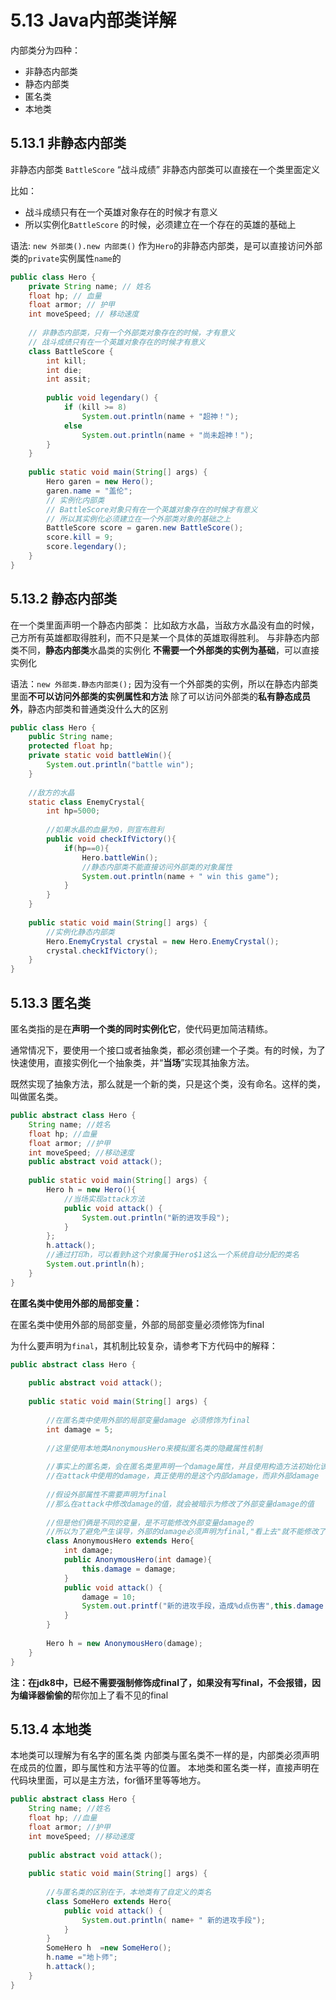 # 5.13 Java内部类详解

内部类分为四种：
- 非静态内部类
- 静态内部类
- 匿名类
- 本地类

## 5.13.1 非静态内部类

非静态内部类 `BattleScore` “战斗成绩”
非静态内部类可以直接在一个类里面定义

比如：

- 战斗成绩只有在一个英雄对象存在的时候才有意义
- 所以实例化`BattleScore` 的时候，必须建立在一个存在的英雄的基础上

语法: `new 外部类().new 内部类()`
作为`Hero`的非静态内部类，是可以直接访问外部类的`private`实例属性`name`的

```java
public class Hero {
    private String name; // 姓名
    float hp; // 血量
    float armor; // 护甲
    int moveSpeed; // 移动速度
 
    // 非静态内部类，只有一个外部类对象存在的时候，才有意义
    // 战斗成绩只有在一个英雄对象存在的时候才有意义
    class BattleScore {
        int kill;
        int die;
        int assit;
 
        public void legendary() {
            if (kill >= 8)
                System.out.println(name + "超神！");
            else
                System.out.println(name + "尚未超神！");
        }
    }
 
    public static void main(String[] args) {
        Hero garen = new Hero();
        garen.name = "盖伦";
        // 实例化内部类
        // BattleScore对象只有在一个英雄对象存在的时候才有意义
        // 所以其实例化必须建立在一个外部类对象的基础之上
        BattleScore score = garen.new BattleScore();
        score.kill = 9;
        score.legendary();
    }
}
```

## 5.13.2 静态内部类

在一个类里面声明一个静态内部类：
	比如敌方水晶，当敌方水晶没有血的时候，己方所有英雄都取得胜利，而不只是某一个具体的英雄取得胜利。
	与非静态内部类不同，**静态内部类**水晶类的实例化 **不需要一个外部类的实例为基础**，可以直接实例化

语法：`new 外部类.静态内部类();`
因为没有一个外部类的实例，所以在静态内部类里面**不可以访问外部类的实例属性和方法**
除了可以访问外部类的**私有静态成员外**，静态内部类和普通类没什么大的区别

```java
public class Hero {
    public String name;
    protected float hp;
    private static void battleWin(){
        System.out.println("battle win");
    }
     
    //敌方的水晶
    static class EnemyCrystal{
        int hp=5000;
         
        //如果水晶的血量为0，则宣布胜利
        public void checkIfVictory(){
            if(hp==0){
                Hero.battleWin();
                //静态内部类不能直接访问外部类的对象属性
                System.out.println(name + " win this game");
            }
        }
    }
     
    public static void main(String[] args) {
        //实例化静态内部类
        Hero.EnemyCrystal crystal = new Hero.EnemyCrystal();
        crystal.checkIfVictory();
    }
}
```

## 5.13.3 匿名类

匿名类指的是在**声明一个类的同时实例化它**，使代码更加简洁精练。

通常情况下，要使用一个接口或者抽象类，都必须创建一个子类。有的时候，为了快速使用，直接实例化一个抽象类，并“**当场**”实现其抽象方法。

既然实现了抽象方法，那么就是一个新的类，只是这个类，没有命名。这样的类，叫做匿名类。

```java
public abstract class Hero {
    String name; //姓名
    float hp; //血量
    float armor; //护甲
    int moveSpeed; //移动速度
    public abstract void attack();
      
    public static void main(String[] args) {
        Hero h = new Hero(){
            //当场实现attack方法
            public void attack() {
                System.out.println("新的进攻手段");
            }
        };
        h.attack();
        //通过打印h，可以看到h这个对象属于Hero$1这么一个系统自动分配的类名  
        System.out.println(h);
    }
}
```

**在匿名类中使用外部的局部变量：**

在匿名类中使用外部的局部变量，外部的局部变量必须修饰为final

为什么要声明为`final`，其机制比较复杂，请参考下方代码中的解释：

```java
public abstract class Hero {
 
    public abstract void attack();
      
    public static void main(String[] args) {
 
        //在匿名类中使用外部的局部变量damage 必须修饰为final
        int damage = 5;
         
        //这里使用本地类AnonymousHero来模拟匿名类的隐藏属性机制
         
        //事实上的匿名类，会在匿名类里声明一个damage属性，并且使用构造方法初始化该属性的值
        //在attack中使用的damage，真正使用的是这个内部damage，而非外部damage
         
        //假设外部属性不需要声明为final
        //那么在attack中修改damage的值，就会被暗示为修改了外部变量damage的值
         
        //但是他们俩是不同的变量，是不可能修改外部变量damage的
        //所以为了避免产生误导，外部的damage必须声明为final,"看上去"就不能修改了
        class AnonymousHero extends Hero{
            int damage;
            public AnonymousHero(int damage){
                this.damage = damage;
            }
            public void attack() {
                damage = 10;
                System.out.printf("新的进攻手段，造成%d点伤害",this.damage );
            }
        }
         
        Hero h = new AnonymousHero(damage); 
    }
}
```

**注：**在jdk8中，已经不需要强制修饰成final了，如果没有写final，不会报错，因为编译器**偷偷的**帮你加上了看不见的final

## 5.13.4 本地类

本地类可以理解为有名字的匿名类
内部类与匿名类不一样的是，内部类必须声明在成员的位置，即与属性和方法平等的位置。
本地类和匿名类一样，直接声明在代码块里面，可以是主方法，for循环里等等地方。

```java
public abstract class Hero {
    String name; //姓名 
    float hp; //血量  
    float armor; //护甲
    int moveSpeed; //移动速度
    
    public abstract void attack();
      
    public static void main(String[] args) {
          
        //与匿名类的区别在于，本地类有了自定义的类名
        class SomeHero extends Hero{
            public void attack() {
                System.out.println( name+ " 新的进攻手段");
            }
        }
        SomeHero h  =new SomeHero();
        h.name ="地卜师";
        h.attack();
    }
}
```

